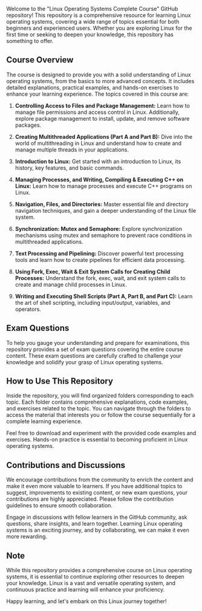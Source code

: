 Welcome to the "Linux Operating Systems Complete Course" GitHub repository! This repository is a comprehensive resource for learning Linux operating systems, covering a wide range of topics essential for both beginners and experienced users. Whether you are exploring Linux for the first time or seeking to deepen your knowledge, this repository has something to offer.

## Course Overview

The course is designed to provide you with a solid understanding of Linux operating systems, from the basics to more advanced concepts. It includes detailed explanations, practical examples, and hands-on exercises to enhance your learning experience. The topics covered in this course are:

1. **Controlling Access to Files and Package Management:** Learn how to manage file permissions and access control in Linux. Additionally, explore package management to install, update, and remove software packages.

2. **Creating Multithreaded Applications (Part A and Part B):** Dive into the world of multithreading in Linux and understand how to create and manage multiple threads in your applications.

3. **Introduction to Linux:** Get started with an introduction to Linux, its history, key features, and basic commands.

4. **Managing Processes, and Writing, Compiling & Executing C++ on Linux:** Learn how to manage processes and execute C++ programs on Linux.

5. **Navigation, Files, and Directories:** Master essential file and directory navigation techniques, and gain a deeper understanding of the Linux file system.

6. **Synchronization: Mutex and Semaphore:** Explore synchronization mechanisms using mutex and semaphore to prevent race conditions in multithreaded applications.

7. **Text Processing and Pipelining:** Discover powerful text processing tools and learn how to create pipelines for efficient data processing.

8. **Using Fork, Exec, Wait & Exit System Calls for Creating Child Processes:** Understand the fork, exec, wait, and exit system calls to create and manage child processes in Linux.

9. **Writing and Executing Shell Scripts (Part A, Part B, and Part C):** Learn the art of shell scripting, including input/output, variables, and operators.


## Exam Questions

To help you gauge your understanding and prepare for examinations, this repository provides a set of exam questions covering the entire course content. These exam questions are carefully crafted to challenge your knowledge and solidify your grasp of Linux operating systems.


## How to Use This Repository

Inside the repository, you will find organized folders corresponding to each topic. Each folder contains comprehensive explanations, code examples, and exercises related to the topic. You can navigate through the folders to access the material that interests you or follow the course sequentially for a complete learning experience.

Feel free to download and experiment with the provided code examples and exercises. Hands-on practice is essential to becoming proficient in Linux operating systems.

## Contributions and Discussions

We encourage contributions from the community to enrich the content and make it even more valuable to learners. If you have additional topics to suggest, improvements to existing content, or new exam questions, your contributions are highly appreciated. Please follow the contribution guidelines to ensure smooth collaboration.

Engage in discussions with fellow learners in the GitHub community, ask questions, share insights, and learn together. Learning Linux operating systems is an exciting journey, and by collaborating, we can make it even more rewarding.

## Note

While this repository provides a comprehensive course on Linux operating systems, it is essential to continue exploring other resources to deepen your knowledge. Linux is a vast and versatile operating system, and continuous practice and learning will enhance your proficiency.

Happy learning, and let's embark on this Linux journey together!

